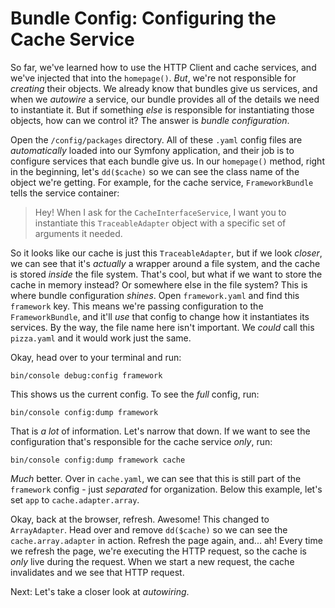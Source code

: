 # Bundle Config: Configuring the Cache Service

So far, we've learned how to use the HTTP Client and cache services, and we've injected that into the `homepage()`. *But*, we're not responsible for *creating* their objects. We already know that bundles give us services, and when we *autowire* a service, our bundle provides all of the details we need to instantiate it. But if something *else* is responsible for instantiating those objects, how can we control it? The answer is *bundle configuration*.

Open the `/config/packages` directory. All of these `.yaml` config files are *automatically* loaded into our Symfony application, and their job is to configure services that each bundle give us. In our `homepage()` method, right in the beginning, let's `dd($cache)` so we can see the class name of the object we're getting. For example, for the cache service, `FrameworkBundle` tells the service container:

> Hey! When I ask for the `CacheInterfaceService`, I
> want you to instantiate this `TraceableAdapter`
> object with a specific set of arguments it needed.

So it looks like our cache is just this `TraceableAdapter`, but if we look *closer*, we can see that it's *actually* a wrapper around a file system, and the cache is stored *inside* the file system. That's cool, but what if we want to store the cache in memory instead? Or somewhere else in the file system? This is where bundle configuration *shines*. Open `framework.yaml` and find this `framework` key. This means we're passing configuration to the `FrameworkBundle`, and it'll *use* that config to change how it instantiates its services. By the way, the file name here isn't important. We *could* call this `pizza.yaml` and it would work just the same.

Okay, head over to your terminal and run:

```terminal
bin/console debug:config framework
```

This shows us the current config. To see the *full* config, run:

```terminal
bin/console config:dump framework
```

That is *a lot* of information. Let's narrow that down. If we want to see the configuration that's responsible for the cache service *only*, run:

```terminal
bin/console config:dump framework cache
```

*Much* better. Over in `cache.yaml`, we can see that this is still part of the `framework` config - just *separated* for organization. Below this example, let's set `app` to `cache.adapter.array`.

Okay, back at the browser, refresh. Awesome! This changed to `ArrayAdapter`. Head over and remove `dd($cache)` so we can see the `cache.array.adapter` in action. Refresh the page again, and... ah! Every time we refresh the page, we're executing the HTTP request, so the cache is *only* live during the request. When we start a new request, the cache invalidates and we see that HTTP request.

Next: Let's take a closer look at *autowiring*.
